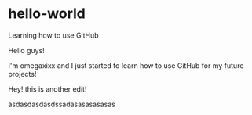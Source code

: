 # hello-world
Learning how to use GitHub

Hello guys! 

I'm omegaxixx and I just started to learn how to use GitHub for my future projects!

Hey! this is another edit!

asdasdasdasdssadasasasasasas

